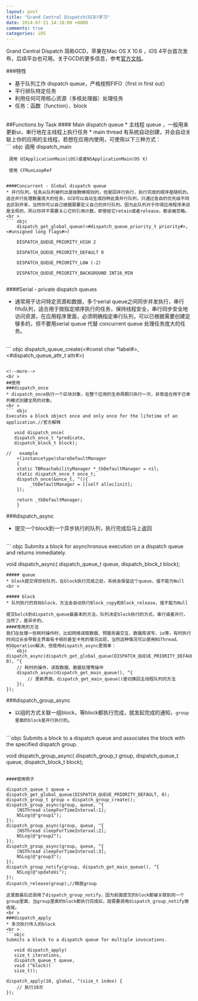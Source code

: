 ```yaml
---
layout: post
title: "Grand Central Dispatch(GCD)学习"
date: 2014-07-21 14:18:09 +0800
comments: true
categories: iOS
---
```

Grand Central Dispatch 简称GCD，苹果在Mac OS X 10.6 ，iOS 4平台首次发布，后续平台也可用。关于GCD的更多信息，参考[官方文档](https://developer.apple.com/library/ios/documentation/Performance/Reference/GCD_libdispatch_Ref/Reference/reference.html#//apple_ref/doc/uid/TP40008079-CH1-SW1)。
<br >

###特性
* 基于队列工作 dispatch queue，严格按照FIFO（first in first out）
* 平行排队特定任务
* 利用任何可用核心资源（多核处理器）处理任务
* 任务：函数（function）、block

<br >
##Functions by Task
#### Main dispatch queue
* 主线程 queue ，一般用来更新ui，串行地在主线程上执行任务
* main thread 有系统自动创建，并会自动关联上你的应用的主线程，若想在应用内使用，可使用以下三种方式：
<br >
```	objc
	 调用 dispatch_main
	 
	 调用 UIApplicationMain(iOS)或者NSApplicationMain(OS X)
	 
	 使用 CFRunLoopRef
```

####Concurrent - Global dispatch queue
* 并行队列，任务从队列被列出是按覅佛规则的，但是回并行执行，执行完成的顺序是随机的。适合并行处理数量庞大的任务，GCD可以自动生成四种此类并行队列，只通过各自的优先级不同去区别开来，当然你可以自己根据需要定义自己的并行队列。因为此队列对于你得应用程序来说是全局的，所以你并不需要关心它的引用计数，即使给它retain或者release，都会被忽略。
<br >
``` objc
	dispatch_get_global_queue(<#dispatch_queue_priority_t priority#>, <#unsigned long flags#>)
	
	DISPATCH_QUEUE_PRIORITY_HIGH 2
	
	DISPATCH_QUEUE_PRIORITY_DEFAULT 0
	
	DISPATCH_QUEUE_PRIORITY_LOW (-2)
	
	DISPATCH_QUEUE_PRIORITY_BACKGROUND INT16_MIN
	
```

####Serial - private dispatch queues
* 通常用于访问特定资源和数据，多个serial queue之间同步并发执行，串行fifo队列，适合用于按指定顺序执行的任务，保持线程安全，串行同步安全地访问资源，在应用程序里面，必须明确指定串行队列，可以已根据需要创建足够多的，但不要用serial queue 代替 concurrent queue 处理任务庞大的任务。
<br >
``` objc
	dispatch_queue_create(<#const char *label#>, <#dispatch_queue_attr_t attr#>)
	
```

<!--more-->
<br >
##使用
###dispatch_once
* dispatch_once执行一个区块对象，在整个应用的生命周期只执行一次，非常适合用于已单列模式创建全局的对象。
<br >
``` objc
Executes a block object once and only once for the lifetime of an application.//官方解释

   void dispatch_once(
   dispatch_once_t *predicate,
   dispatch_block_t block);
   
//   example
	+(instancetype)shareDefaultManager
	{
    static TBReachabilityManager *_tbDefaultManager = nil;
    static dispatch_once_t once_t;
    dispatch_once(&once_t, ^(){
         _tbDefaultManager = [[self alloc]init];
    });
    
    return _tbDefaultManager;
	}
```

###dispatch_async
* 提交一个block到一个异步执行的队列，执行完成后马上返回
<br >
``` objc
Submits a block for asynchronous execution on a dispatch queue and returns immediately.

   void dispatch_async(
   dispatch_queue_t queue,
   dispatch_block_t block);
```
##### queue
* block提交得目标队列，在block执行完成之前，系统会保留这个queue，值不能为Null
<br >

##### block
* 队列执行的目标block，方法会自动执行Block_copy和Block_release，值不能为Null

提交bolck到dispatch_queue最基本的方法，队列决定block执行的方式，串行或者并行，当然了，是异步的。
####常用的方法
我们在处理一些耗时操作时，比如网络读取数据、预服务器交互、数据库读写、io等，有时执行时间过长会导致主界面有卡顿的甚至卡死的情况出现，当然这种情况可以使用NSThread、NSOperation解决，但使用dispatch_async更简单：
``` objc
dispatch_async(dispatch_get_global_queue(DISPATCH_QUEUE_PRIORITY_DEFAULT, 0), ^{
    // 耗时的操作，读取数据、数据处理等操作
    dispatch_async(dispatch_get_main_queue(), ^{
        // 更新界面，dispatch_get_main_queue()是切换回主线程队列的方法
    });
});

```

###dispatch_group_async
* 以组的方式关联一组block，等block都执行完成，就发起完成的通知，`group里面的block是并行执行的`。
<br >
```objc
Submits a block to a dispatch queue and associates the block with the specified dispatch group.

   void dispatch_group_async(
   dispatch_group_t group,
   dispatch_queue_t queue,
   dispatch_block_t block);
```

####使用例子
```
    dispatch_queue_t queue = dispatch_get_global_queue(DISPATCH_QUEUE_PRIORITY_DEFAULT, 0);
    dispatch_group_t group = dispatch_group_create();
    dispatch_group_async(group, queue, ^{
        [NSThread sleepForTimeInterval:1];
        NSLog(@"group1");
    });
    dispatch_group_async(group, queue, ^{
        [NSThread sleepForTimeInterval:2];
        NSLog(@"group2");
    });
    dispatch_group_async(group, queue, ^{
        [NSThread sleepForTimeInterval:3];
        NSLog(@"group3");
    });
    dispatch_group_notify(group, dispatch_get_main_queue(), ^{
        NSLog(@"updateUi");
    });
    dispatch_release(group);//释放group
```
这里面最后还调用了dispatch_group_notify，因为前面提交的block都被关联到同一个group里面，当group里面的block都执行完成后，就需要调用dispatch_group_notify做收尾。
<br >
###dispatch_apply
* 多次执行传入的block
<br >
```objc
Submits a block to a dispatch queue for multiple invocations.

   void dispatch_apply(
   size_t iterations,
   dispatch_queue_t queue,
   void (^block)(
   size_t));
```

```objc
dispatch_apply(10, global, ^(size_t index) {
    // 执行10次
});
```

